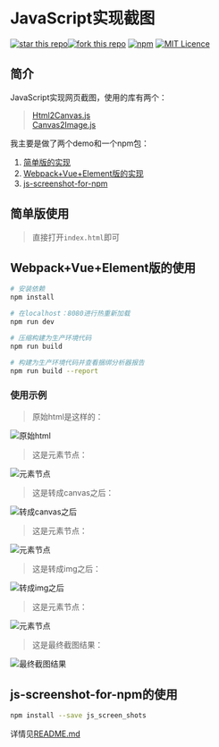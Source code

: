 # JavaScript实现截图

[![star this repo](http://githubbadges.com/star.svg?user=usecodelee&repo=JavaScript-screenshot&style=default)](https://github.com/usecodelee/JavaScript-screenshot)[![fork this repo](http://githubbadges.com/fork.svg?user=usecodelee&repo=JavaScript-screenshot&style=default)](https://github.com/usecodelee/JavaScript-screenshot/fork) [![npm](https://img.shields.io/npm/v/js_screen_shots.svg)](https://www.npmjs.com/package/js_screen_shots) [![MIT Licence](https://badges.frapsoft.com/os/mit/mit.svg?v=103)](https://opensource.org/licenses/mit-license.php)

## 简介

JavaScript实现网页截图，使用的库有两个：

> [Html2Canvas.js](https://github.com/niklasvh/html2canvas)  
> [Canvas2Image.js](https://github.com/SuperAL/canvas2image)

我主要是做了两个demo和一个npm包：

1. [简单版的实现](https://github.com/usecodelee/JavaScript-screenshot/tree/master/simple)
2. [Webpack+Vue+Element版的实现](https://github.com/usecodelee/JavaScript-screenshot/tree/master/simple)
3. [js-screenshot-for-npm](https://github.com/usecodelee/JavaScript-screenshot/tree/master/js-screenshot-for-npm)

## 简单版使用

> 直接打开`index.html`即可

## Webpack+Vue+Element版的使用

``` bash
# 安装依赖
npm install

# 在localhost：8080进行热重新加载
npm run dev

# 压缩构建为生产环境代码
npm run build

# 构建为生产环境代码并查看捆绑分析器报告
npm run build --report
```

### 使用示例

> 原始html是这样的：

![原始html](https://github.com/usecodelee/JavaScript-screenshot/blob/master/img/1%E4%B8%8A.png)

> 这是元素节点：

![元素节点](https://github.com/usecodelee/JavaScript-screenshot/blob/master/img/1%E4%B8%8B.jpg)

> 这是转成canvas之后：

![转成canvas之后](https://github.com/usecodelee/JavaScript-screenshot/blob/master/img/2%E4%B8%8A.jpg)

> 这是元素节点：

![元素节点](https://github.com/usecodelee/JavaScript-screenshot/blob/master/img/2%E4%B8%8B.jpg)

> 这是转成img之后：

![转成img之后](https://github.com/usecodelee/JavaScript-screenshot/blob/master/img/3%E4%B8%8A.jpg)

> 这是元素节点：

![元素节点](https://github.com/usecodelee/JavaScript-screenshot/blob/master/img/3%E4%B8%8B.jpg)

> 这是最终截图结果：

![最终截图结果](https://github.com/usecodelee/JavaScript-screenshot/blob/master/img/4.jpg)

## js-screenshot-for-npm的使用

```bash
npm install --save js_screen_shots
```

详情见[README.md](https://github.com/usecodelee/JavaScript-screenshot/tree/master/js-screenshot-for-npm)
